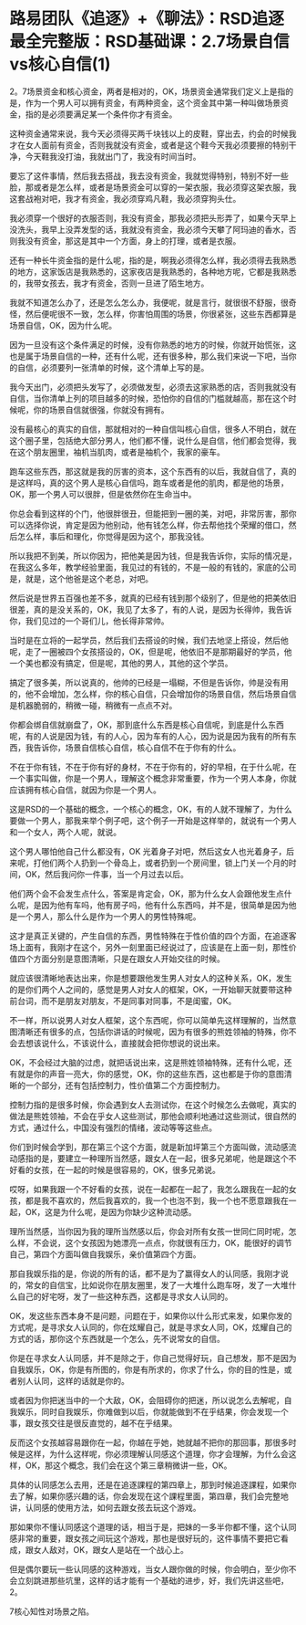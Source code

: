 # 路易团队《追逐》+《聊法》：RSD追逐最全完整版：RSD基础课：2.7场景自信vs核心自信(1)

2。7场景资金和核心资金，两者是相对的，OK，场景资金通常我们定义上是指的是，作为一个男人可以拥有资金，有两种资金，这个资金其中第一种叫做场景资金，指的是必须要满足某一个条件你才有资金。

这种资金通常来说，我今天必须得买两千块钱以上的皮鞋，穿出去，约会的时候我才在女人面前有资金，否则我就没有资金，或者是这个鞋今天我必须要擦的特别干净，今天鞋我没打油，我就出门了，我没有时间当时。

要忘了这件事情，然后我去搭战，我去没有资金，我就觉得特别，特别不好一些脸，那或者是怎么样，或者是场景资金可以穿的一架衣服，我必须穿这架衣服，我这套战袍对吧，我才有资金，我必须穿鸡凡鞋，我必须穿狗头仕。

我必须穿一个很好的衣服否则，我没有资金，那我必须把头形弄了，如果今天早上没洗头，我早上没弄发型的话，我就没有资金，我必须今天攀了阿玛迪的香水，否则我没有资金，那这是其中一个方面，身上的打理，或者是衣服。

还有一种长牛资金指的是什么呢，指的是，啊我必须得怎么样，我必须得去我熟悉的地方，这家饭店是我熟悉的，这家夜店是我熟悉的，各种地方呢，它都是我熟悉的，我带女孩去，我才有资金，否则一旦进了陌生地方。

我就不知道怎么办了，还是怎么怎么办，我便呢，就是言行，就很很不舒服，很奇怪，然后便呢很不一致，怎么样，你害怕周围的场景，你很紧张，这些东西都算是场景自信，OK，因为什么呢。

因为一旦没有这个条件满足的时候，没有你熟悉的地方的时候，你就开始慌张，这也是属于场景自信的一种，还有什么呢，还有很多种，那么我们来说一下吧，当你的自信，必须要列一张清单的时候，这个清单上写的是。

我今天出门，必须把头发写了，必须做发型，必须去这家熟悉的店，否则我就没有自信，当你清单上列的项目越多的时候，恐怕你的自信的门槛就越高，那在这个时候呢，你的场景自信就很强，你就没有拥有。

没有最核心的真实的自信，那就相对的一种自信叫核心自信，很多人不明白，就在这个圈子里，包括绝大部分男人，他们都不懂，说什么是自信，他们都会觉得，我在这个朋友圈里，袖机当肌肉，或者是袖机个，我家的豪车。

跑车这些东西，那这就是我的厉害的资本，这个东西有的以后，我就自信了，真的是这样吗，真的这个男人是核心自信吗，跑车或者是他的肌肉，都是他的场景，OK，那一个男人可以很胖，但是依然你在生命当中。

你总会看到这样的个门，他很胖很丑，但能把到一圈的美，对吧，非常厉害，那你可以选择你说，肯定是因为他别动，他有钱怎么样，你去帮他找个荣耀的借口，然后怎么样，事后和理化，你觉得是因为这个，那我没钱。

所以我把不到美，所以你因为，把他美是因为钱，但是我告诉你，实际的情况是，在我这么多年，教学经验里面，我见过的有钱的，不是一般的有钱的，家底的公司是，就是，这个他爸是这个老总，对吧。

然后说是世界五百强也差不多，就真的已经有钱到那个级别了，但是他的把美依旧很差，真的是没关系的，OK，我见了太多了，有的人说，是因为长得帅，我告诉你，我们见过的一个哥们儿，他长得非常帅。

当时是在立将的一起学员，然后我们去搭设的时候，我们去地坚上搭设，然后他呢，走了一圈被四个女孩搭设的，OK，但是呢，他依旧不是那期最好的学员，他一个美也都没有搞定，但是呢，其他的男人，其他的这个学员。

搞定了很多美，所以说真的，他帅的已经是一塌糊，不但是告诉你，帅是没有用的，他不会增加，怎么样，你的核心自信，只会增加你的场景自信，然后场景自信是机器脆弱的，稍微一碰，稍微有一点点不对。

你都会绑自信就崩盘了，OK，那到底什么东西是核心自信呢，到底是什么东西呢，有的人说是因为钱，有的人心，因为车有的人心，因为说是因为我有的所有东西，我告诉你，场景自信核心自信，核心自信不在于你有的什么。

不在于你有钱，不在于你有好的身材，不在于你有的，好的早相，在于什么呢，在一个事实叫做，你是一个男人，理解这个概念非常重要，作为一个男人本身，你就应该拥有核心自信，就因为你是一个男人。

这是RSD的一个基础的概念，一个核心的概念，OK，有的人就不理解了，为什么要做一个男人，那我来举个例子吧，这个例子一开始是这样举的，就说有一个男人和一个女人，两个人呢，就说。

这个男人哪怕他自己什么都没有，OK 光着身子对吧，然后这女人也光着身子，后来呢，打他们两个人扔到一个骨岛上，或者扔到一个房间里，锁上门关一个月的时间，OK，然后我问你一件事，当一个月过去以后。

他们两个会不会发生点什么，答案是肯定会，OK，那为什么女人会跟他发生点什么呢，是因为他有车吗，他有房子吗，他有什么东西吗，并不是，很简单是因为他是一个男人，那么什么是作为一个男人的男性特殊呢。

这才是真正关键的，产生自信的东西，男性特殊在于性价值的四个方面，在追逐客场上面有，我刚才在这个，另外一刻里面已经说过了，应该是在上面一刻，那性价值四个方面分别是意图清晰，只是在跟女人开始交往的时候。

就应该很清晰地表达出来，你是想要跟他发生男人对女人的这种关系，OK，发生的是你们两个人之间的，感觉是男人对女人的框架，OK，一开始聊天就要带这种前台词，而不是朋友对朋友，不是同事对同事，不是闺蜜，OK。

不一样，所以说男人对女人框架，这个东西呢，你可以简单先这样理解的，当然意图清晰还有很多的点，包括你讲话的时候呢，因为有很多的熊姓领袖的特殊，你不会去想该说什么，不该说什么，直接就会把你想说的说出来。

OK，不会经过大脑的过虑，就把话说出来，这是熊姓领袖特殊，还有什么呢，还有就是你的声音一亮大，你的感觉，OK，你的这些东西，这也都是于你的意图清晰的一个部分，还有包括控制力，性价值第二个方面控制力。

控制力指的是很多时候，你会遇到女人去测试你，在这个时候怎么去做呢，真实的做法是熊姓领袖，不会在乎女人这些测试，那他会顺利地通过这些测试，很自然的方式，通过什么，中国没有强烈的情绪，波动等等这些点。

你们到时候会学到，那在第三个这个方面，就是新加坪第三个方面叫做，流动感流动感指的是，要建立一种理所当然感，跟女人在一起，很多兄弟呢，他是跟这个不好看的女孩，在一起的时候是很容易的，OK，很多兄弟说。

哎呀，如果我跟一个不好看的女孩，说在一起都在一起了，我怎么跟我在一起的女孩，都是我不喜欢的，然后我喜欢的，我一个也泡不到，我一个也不愿意跟我在一起，OK，这是为什么呢，是因为你缺少这种流动感。

理所当然感，当你因为我的理所当然感以后，你会对所有女孩一世同仁同时呢，怎么样，不会说，这个女孩因为她漂亮一点点，你就很有压力，OK，能很好的调节自己，第四个方面叫做自我娱乐，亲价值第四个方面。

那自我娱乐指的是，你说的所有的话，都不是为了赢得女人的认同感，我刚才说的，常女的自信宝，比如说你在朋友圈里，发了一大堆什么跑车呀，发了一大堆什么自己的好宅呀，发了一些这种东西，这都是寻求女人认同的。

OK，发这些东西本身不是问题，问题在于，如果你以什么形式来发，如果你发的方式呢，是寻求女人认同的，你在炫耀自己，就是寻求女人同，OK，炫耀自己的方式的话，那你这个东西就是一个怎么，先不说常女的自信。

你是在寻求女人认同感，并不是除之于，你自己觉得好玩，自己想发，那不是因为自我娱乐，OK，你是有所图的，你是有所求的，你求了什么，你的目的性是，或者别人认同，这样的话就是你的。

或者因为你把迷当中的一个大敌，OK，会阻碍你的把迷，所以说怎么去解呢，自我娱乐，同时自我娱乐，你难做到以后，你就能做到不在乎结果，你会发现一个事，跟女孩交往是很反直觉的，越不在乎结果。

反而这个女孩越容易跟你在一起，你越在乎她，她就越不把你的那回事，那很多时候是这样，为什么这样呢，你必须理解认同感这个道理，你才会理解，为什么会这样，OK，那这个概念，我们会在这个第三章稍微讲一些，OK。

具体的认同感怎么去用，还是在追逐課程的第四章上，那到时候追逐課程，如果你去了解，如果你感兴趣的话，你会发现在这个課程里面，第四章，我们会完整地讲，认同感的使用方法，如何去跟女孩去玩这个游戏。

那如果你不懂认同感这个道理的话，相当于是，把妹的一多半你都不懂，这个认同感非常的重要，跟女孩之间玩这个游戏，那也是很好玩的，这件事情不要把它看成，跟女人敌对，OK，跟女人是站在一个战心上。

但是偶尔要玩一些认同感的这种游戏，当女人跟你做的时候，你会明白，至少你不会立刻跳进那些坑里，这样的话才能有一个基础的进步，好，我们先讲这些吧，2。

7核心知性对场景之陷。